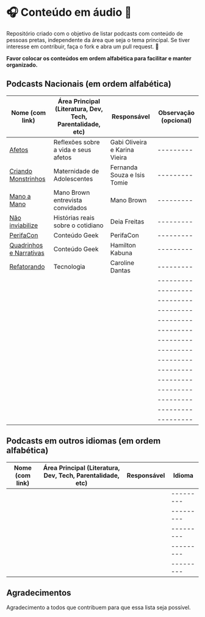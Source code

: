 
# :headphones: Conteúdo em áudio :microphone:

Repositório criado com o objetivo de listar podcasts com conteúdo de pessoas pretas, independente da área que seja o tema principal.
Se tiver interesse em contribuir, faça o fork e abra um pull request. :purple_heart:

**Favor colocar os conteúdos em ordem alfabética para facilitar e manter organizado.**

## Podcasts Nacionais (em ordem alfabética)

| Nome (com link)  | Área Principal  (Literatura, Dev, Tech, Parentalidade, etc)    | Responsável | Observação (opcional)   |
| -------------------------------------------------------------------- | --------------------------- | ----------- | -------- |
| [Afetos](https://orelo.cc/podcast/5e7eb2c061d8770ee8c3b127) | Reflexões sobre a vida e seus afetos | Gabi Oliveira e Karina Vieira | --------- |
| [Criando Monstrinhos](https://orelo.cc/podcast/5fac4adc91ef7c6124ae55fd) | Maternidade de Adolescentes | Fernanda Souza e Isis Tomie | --------- |
| [Mano a Mano](https://open.spotify.com/show/0GnKiYeK11476CfoQEYlEd) | Mano Brown entrevista convidados | Mano Brown | --------- |
| [Não inviabilize](https://naoinviabilize.com.br) | Histórias reais sobre o cotidiano | Deia Freitas | --------- |
| [PerifaCon](https://perifacon.com.br/podcast/) | Conteúdo Geek | PerifaCon | --------- |
| [Quadrinhos e Narrativas](https://turnolivre.com/category/pod-cast/quadrinhos-e-narrativas/) | Conteúdo Geek | Hamilton Kabuna | --------- |
| [Refatorando](https://anchor.fm/refatorandocast) | Tecnologia | Caroline Dantas | --------- |
| []() |  |  | --------- |
| []() |  |  | --------- |
| []() |  |  | --------- |
| []() |  |  | --------- |
| []() |  |  | --------- |
| []() |  |  | --------- |
| []() |  |  | --------- |
| []() |  |  | --------- |
| []() |  |  | --------- |
| []() |  |  | --------- |
| []() |  |  | --------- |
| []() |  |  | --------- |
| []() |  |  | --------- |
| []() |  |  | --------- |
| []() |  |  | --------- |



## Podcasts em outros idiomas (em ordem alfabética)

| Nome (com link) | Área Principal  (Literatura, Dev, Tech, Parentalidade, etc)   | Responsável | Idioma   |
| -------------------------------------------------------------------- | --------------------------- | ----------- | -------- |
| []() |  |  | --------- |
| []() |  |  | --------- |
| []() |  |  | --------- |
| []() |  |  | --------- |
| []() |  |  | --------- |

## Agradecimentos 

Agradecimento a todos que contribuem para que essa lista seja possível. 


<!-- Links para organizar

| []() |  |  | --------- |
| []() |  |  | --------- |
| []() |  |  | --------- |
| []() |  |  | --------- |
| []() |  |  | --------- |
